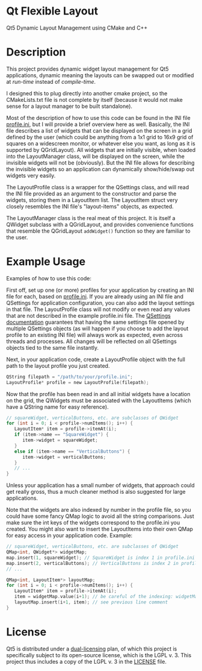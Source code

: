 Qt Flexible Layout
==================

Qt5 Dynamic Layout Management using CMake and C++


Description
===========

This project provides dynamic widget layout management for Qt5 applications, dynamic meaning the layouts can be swapped out or modified at *run-time* instead of *compile-time*.

I designed this to plug directly into another cmake project, so the CMakeLists.txt file is not complete by itself (because it would not make sense for a layout manager to be built standalone).

Most of the description of how to use this code can be found in the INI file [profile.ini](profile.ini), but I will provide a brief overview here as well.  Basically, the INI file describes a list of widgets that can be displayed on the screen in a grid defined by the user (which could be anything from a 1x1 grid to 16x9 grid of squares on a widescreen monitor, or whatever else you want, as long as it is supported by QGridLayout).  All widgets that are initially visible, when loaded into the LayoutManager class, will be displayed on the screen, while the invisible widgets will not be (obviously).  But the INI file allows for describing the invisible widgets so an application can dynamically show/hide/swap out widgets very easily.

The LayoutProfile class is a wrapper for the QSettings class, and will read the INI file provided as an argument to the constructor and parse the widgets, storing them in a LayoutItem list.  The LayoutItem struct very closely resembles the INI file's "layout-items" objects, as expected.

The LayoutManager class is the real meat of this project.  It is itself a QWidget subclass with a QGridLayout, and provides convenience functions that resemble the QGridLayout `addWidget()` function so they are familiar to the user.


Example Usage
=============

Examples of how to use this code:

First off, set up one (or more) profiles for your application by creating an INI file for each, based on [profile.ini](profile.ini).  If you are already using an INI file and QSettings for application configuration, you can also add the layout settings in that file.  The LayoutProfile class will not modify or even read any values that are not described in the example profile.ini file.  The [QSettings documentation](http://doc.qt.io/qt-5/qsettings.html#accessing-settings-from-multiple-threads-or-processes-simultaneously) guarantees that having the same settings file opened by multiple QSettings objects (as will happen if you choose to add the layout profile to an existing INI file) will always work as expected, even across threads and processes.  All changes will be reflected on all QSettings objects tied to the same file instantly.

Next, in your application code, create a LayoutProfile object with the full path to the layout profile you just created.

```C
QString filepath = "/path/to/your/profile.ini";
LayoutProfile* profile = new LayoutProfile(filepath);
```

Now that the profile has been read in and all initial widgets have a location on the grid, the QWidgets must be associated with the LayoutItems (which have a QString name for easy reference).

```C
// squareWidget, verticalButtons, etc. are subclasses of QWidget
for (int i = 0; i < profile->numItems(); i++) {
   LayoutItem* item = profile->itemAt(i);
   if (item->name == "SquareWidget") {
      item->widget = squareWidget;
   }
   else if (item->name == "VerticalButtons") {
      item->widget = verticalButtons;
   }
   // ...
}
```

Unless your application has a small number of widgets, that approach could get really gross, thus a much cleaner method is also suggested for large applications.

Note that the widgets are also indexed by number in the profile file, so you could have some fancy QMap logic to avoid all the string comparisons.  Just make sure the int keys of the widgets correspond to the profile.ini you created.  You might also want to insert the LayoutItems into their own QMap for easy access in your application code.  Example:

```C
// squareWidget, verticalButtons, etc. are subclasses of QWidget
QMap<int, QWidget*> widgetMap;
map.insert(1, squareWidget); // SquareWidget is index 1 in profile.ini
map.insert(2, verticalButtons); // VerticalButtons is index 2 in profile.ini
// ...

QMap<int, LayoutItem*> layoutMap;
for (int i = 0; i < profile->numItems(); i++) {
   LayoutItem* item = profile->itemAt(i);
   item = widgetMap.value(i+1); // be careful of the indexing: widgetMap is 1-based, profile->itemAt() is 0-based
   layoutMap.insert(i+1, item); // see previous line comment
}
```

License
=======

Qt5 is distributed under a [dual-licensing](http://www.qt.io/qt-licensing-terms/) plan, of which this project is specifically subject to its open-source license, which is the LGPL v. 3.  This project thus includes a copy of the LGPL v. 3 in the [LICENSE](LICENSE) file.
